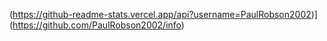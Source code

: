(https://github-readme-stats.vercel.app/api?username=PaulRobson2002)](https://github.com/PaulRobson2002/info)
